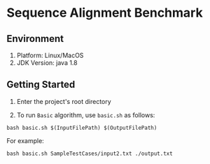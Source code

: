 # Sequence Alignment Benchmark

## Environment
1. Platform: Linux/MacOS
2. JDK Version: java 1.8


## Getting Started

1. Enter the project's root directory

2. To run `Basic` algorithm, use `basic.sh` as follows:
```shell
bash basic.sh $(InputFilePath) $(OutputFilePath)
```

For example:
```shell
bash basic.sh SampleTestCases/input2.txt ./output.txt
```